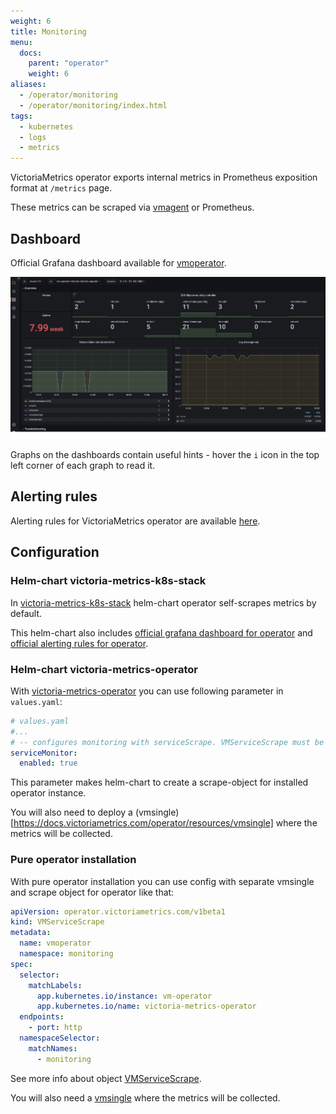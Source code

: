 ```yaml
---
weight: 6
title: Monitoring
menu:
  docs:
    parent: "operator"
    weight: 6
aliases:
  - /operator/monitoring
  - /operator/monitoring/index.html
tags:
  - kubernetes
  - logs
  - metrics
---
```

VictoriaMetrics operator exports internal metrics in Prometheus exposition format at `/metrics` page.

These metrics can be scraped via [vmagent](https://docs.victoriametrics.com/operator/resources/vmagent/) or Prometheus.

## Dashboard

Official Grafana dashboard available for [vmoperator](https://grafana.com/grafana/dashboards/17869-victoriametrics-operator/).

![operator dashboard monitoring](monitoring_operator-dashboard.webp)

Graphs on the dashboards contain useful hints - hover the `i` icon in the top left corner of each graph to read it.

## Alerting rules

Alerting rules for VictoriaMetrics operator are available [here](https://github.com/VictoriaMetrics/operator/blob/master/config/alerting/vmoperator-rules.yaml).

## Configuration

### Helm-chart victoria-metrics-k8s-stack

In [victoria-metrics-k8s-stack](https://docs.victoriametrics.com/helm/victoriametrics-k8s-stack/) helm-chart operator self-scrapes metrics by default.

This helm-chart also includes [official grafana dashboard for operator](https://docs.victoriametrics.com/operator/monitoring/#dashboard) and [official alerting rules for operator](https://docs.victoriametrics.com/operator/monitoring/#alerting-rules).

### Helm-chart victoria-metrics-operator

With [victoria-metrics-operator](https://docs.victoriametrics.com/helm/victoriametrics-operator/) you can use following parameter in `values.yaml`:

```yaml
# values.yaml
#...
# -- configures monitoring with serviceScrape. VMServiceScrape must be pre-installed
serviceMonitor:
  enabled: true
```

This parameter makes helm-chart to create a scrape-object for installed operator instance.

You will also need to deploy a (vmsingle)[https://docs.victoriametrics.com/operator/resources/vmsingle] where the metrics will be collected.

### Pure operator installation

With pure operator installation you can use config with separate vmsingle and scrape object for operator like that:

```yaml
apiVersion: operator.victoriametrics.com/v1beta1
kind: VMServiceScrape
metadata:
  name: vmoperator
  namespace: monitoring
spec:
  selector:
    matchLabels:
      app.kubernetes.io/instance: vm-operator
      app.kubernetes.io/name: victoria-metrics-operator
  endpoints:
    - port: http
  namespaceSelector:
    matchNames:
      - monitoring
```

See more info about object [VMServiceScrape](https://docs.victoriametrics.com/operator/resources/vmservicescrape/).

You will also need a [vmsingle](https://docs.victoriametrics.com/operator/resources/vmsingle/) where the metrics will be collected.

